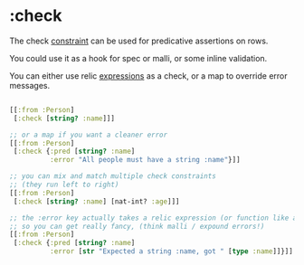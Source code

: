 # :check

The check [constraint](constraints.md) can be used for predicative assertions on rows.

You could use it as a hook for spec or malli, or some inline validation.

You can either use relic [expressions](expr.md) as a check, or a map to override error messages.

```clojure

[[:from :Person]
 [:check [string? :name]]]

;; or a map if you want a cleaner error
[[:from :Person]
 [:check {:pred [string? :name]
          :error "All people must have a string :name"}]]

;; you can mix and match multiple check constraints
;; (they run left to right)
[[:from :Person]
 [:check [string? :name] [nat-int? :age]]]

;; the :error key actually takes a relic expression (or function like always!)
;; so you can get really fancy, (think malli / expound errors!)
[[:from :Person]
 [:check {:pred [string? :name]
          :error [str "Expected a string :name, got " [type :name]]}]]
```